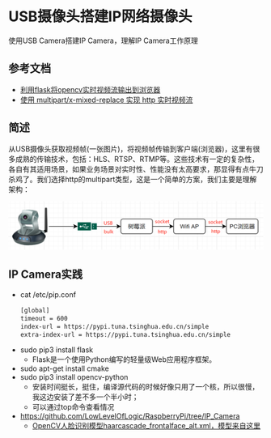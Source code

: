 # USB摄像头搭建IP网络摄像头

使用USB Camera搭建IP Camera，理解IP Camera工作原理

## 参考文档

* [利用flask将opencv实时视频流输出到浏览器](https://www.cnblogs.com/arkenstone/p/7159615.html)
* [使用 multipart/x-mixed-replace 实现 http 实时视频流](https://segmentfault.com/a/1190000018563132)

## 简述

从USB摄像头获取视频帧(一张图片)，将视频帧传输到客户端(浏览器)，这里有很多成熟的传输技术，包括：HLS、RTSP、RTMP等。这些技术有一定的复杂性，各自有其适用场景，如果业务场景对实时性、性能没有太高要求，那显得有点牛刀杀鸡了。我们选择http的multipart类型，这是一个简单的方案，我们主要是理解架构：

![0009_USB_Camera_to_IP_WebCamera.png](images/0009_USB_Camera_to_IP_WebCamera.png)

## IP Camera实践

* cat /etc/pip.conf
  ```
  [global]
  timeout = 600
  index-url = https://pypi.tuna.tsinghua.edu.cn/simple
  extra-index-url = https://pypi.tuna.tsinghua.edu.cn/simple
  ```
* sudo pip3 install flask
  * Flask是一个使用Python编写的轻量级Web应用程序框架。
* sudo apt-get install cmake
* sudo pip3 install opencv-python
  * 安装时间挺长，挺住，编译源代码的时候好像只用了一个核，所以很慢，我这边安装了差不多一个半小时；
  * 可以通过top命令查看情况
* https://github.com/LowLevelOfLogic/RaspberryPi/tree/IP_Camera
  * [OpenCV人脸识别模型haarcascade_frontalface_alt.xml，模型来自这里](https://github.com/TimeIvyace/OpenCV-PCA-KNN-SVM_face_recognition)
